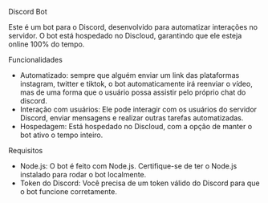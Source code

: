 Discord Bot

Este é um bot para o Discord, desenvolvido para automatizar interações no servidor. O bot está hospedado no Discloud, garantindo que ele esteja online 100% do tempo.

Funcionalidades

- Automatizado: sempre que alguém enviar um link das plataformas instagram, twitter e tiktok, o bot automaticamente irá reenviar o vídeo, mas de uma forma que o usuário possa assistir pelo próprio chat do discord.
- Interação com usuários: Ele pode interagir com os usuários do servidor Discord, enviar mensagens e realizar outras tarefas automatizadas.
- Hospedagem: Está hospedado no Discloud, com a opção de manter o bot ativo o tempo inteiro.

Requisitos

- Node.js: O bot é feito com Node.js. Certifique-se de ter o Node.js instalado para rodar o bot localmente.
- Token do Discord: Você precisa de um token válido do Discord para que o bot funcione corretamente.

